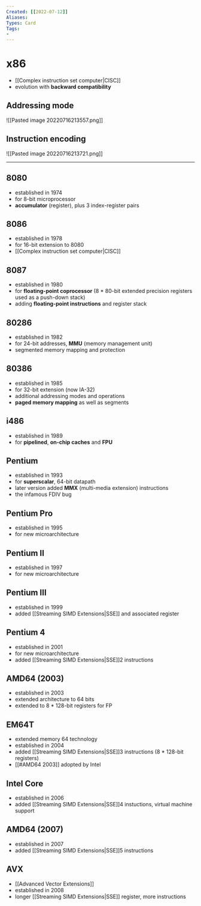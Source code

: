```yaml
---
Created: [[2022-07-12]]
Aliases: 
Types: Card
Tags: 
- 
---
```

# x86
- [[Complex instruction set computer|CISC]]
- evolution with **backward compatibility**
## Addressing mode
![[Pasted image 20220716213557.png]]

## Instruction encoding
![[Pasted image 20220716213721.png]]

---

## 8080
- established in 1974
- for 8-bit microprocessor
- **accumulator** (register), plus 3 index-register pairs
## 8086
- established in 1978
- for 16-bit extension to 8080
- [[Complex instruction set computer|CISC]]
## 8087
- established in 1980
- for **floating-point coprocessor** (8 * 80-bit extended precision registers used as a push-down stack)
- adding **floating-point instructions** and register stack
## 80286
- established in 1982
- for 24-bit addresses, **MMU** (memory management unit)
- segmented memory mapping and protection
## 80386
- established in 1985
- for 32-bit extension (now IA-32)
- additional addressing modes and operations
- **paged memory mapping** as well as segments
## i486
- established in 1989
- for **pipelined**, **on-chip caches** and **FPU**
## Pentium
- established in 1993
- for **superscalar**, 64-bit datapath
- later version added **MMX** (multi-media extension) instructions
- the infamous FDIV bug
## Pentium Pro
- established in 1995
- for new microarchitecture
## Pentium II
- established in 1997
- for new microarchitecture
## Pentium III
- established in 1999
- added [[Streaming SIMD Extensions|SSE]] and associated register
## Pentium 4
- established in 2001
- for new microarchitecture
- added [[Streaming SIMD Extensions|SSE]]2 instructions
## AMD64 (2003)
- established in 2003
- extended architecture to 64 bits
- extended to 8 * 128-bit registers for FP
## EM64T
- extended memory 64 technology
- established in 2004
- added [[Streaming SIMD Extensions|SSE]]3 instructions (8 * 128-bit registers)
- [[#AMD64 2003]] adopted by Intel
## Intel Core
- established in 2006
- added [[Streaming SIMD Extensions|SSE]]4 instuctions, virtual machine support
## AMD64 (2007)
- established in 2007
- added [[Streaming SIMD Extensions|SSE]]5 instructions
## AVX
- [[Advanced Vector Extensions]]
- established in 2008
- longer [[Streaming SIMD Extensions|SSE]] register, more instructions